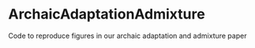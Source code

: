 # ArchaicAdaptationAdmixture
Code to reproduce figures in our archaic adaptation and admixture paper

